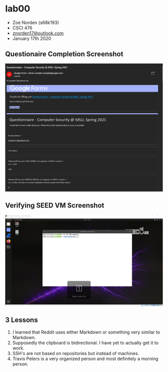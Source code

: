 # lab00

- Zoe Norden (s68k193)
- CSCI 476
- znorden17@outlook.com
- January 17th 2020

## Questionaire Completion Screenshot

![questionaire_completion](https://github.com/znorden17/csci-476-594-spring2021-private/blob/main/lab00/Screenshot_5.png)



## Verifying SEED VM Screenshot

![seed_vm](https://github.com/znorden17/csci-476-594-spring2021-private/blob/main/lab00/Screenshot_7.png)



## 3 Lessons

1. I learned that Reddit uses either Markdown or something very similar to Markdown. 
2. Supposedly the clipboard is bidirectional. I have yet to actually get it to work.
3. SSH's are not based on repositories but instead of machines. 
4. Travis Peters is a very organized person and most definitely a morning person. 




